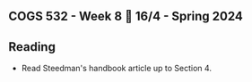 COGS 532 - Week 8 :calendar: 16/4 - Spring 2024
-----------------------------------------------


Reading
-------

* Read Steedman's handbook article up to Section 4.

